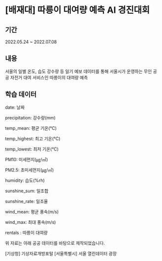 # [배재대] 따릉이 대여량 예측 AI 경진대회

## 기간
2022.05.24 ~ 2022.07.08

## 내용
서울의 일별 온도, 습도 강수량 등 일기 예보 데이터를 통해 서울시가 운영하는 무인 공공 자전거 대여 서비스인 따릉이의 대여량 예측

## 학습 데이터
date: 날짜

precipitation: 강수량(mm)

temp_mean: 평균 기온(℃)

temp_highest: 최고 기온(℃)

temp_lowest: 최저 기온(℃)

PM10: 미세먼지(㎍/㎥)

PM2.5: 초미세먼지(㎍/㎥)

humidity: 습도(%rh)

sunshine_sum: 일조합

sunshine_rate: 일조율

wind_mean: 평균 풍속(m/s)

wind_max: 최대 풍속(m/s)

rentals : 따릉이 대여량

위 자료는 아래 공공 데이터를 바탕으로 제작되었습니다.

[기상청] 기상자료개방포털
[서울특별시] 서울 열린데이터 광장
